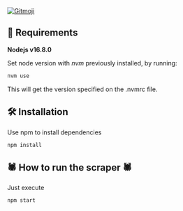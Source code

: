 <a href="https://gitmoji.dev">
  <img
    src="https://img.shields.io/badge/gitmoji-%20😜%20😍-FFDD67.svg?style=flat-square"
    alt="Gitmoji"
  />
</a>

## 📝 Requirements

**Nodejs v16.8.0**

Set node version with _nvm_ previously installed, by running:

```bash
nvm use
```

This will get the version specified on the .nvmrc file.

## 🛠 Installation

Use npm to install dependencies

```bash
npm install
```

## 🕷 How to run the scraper 🕷

Just execute

```bash
npm start
```
